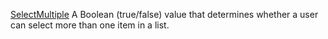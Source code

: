 [SelectMultiple](filename.md) A Boolean (true/false) value that determines whether a user can select more than one item in a list.
